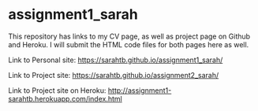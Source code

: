 # assignment1_sarah
This repository has links to my CV page, as well as project page on Github and Heroku. I will submit the HTML code files for both pages here as well.

Link to Personal site: https://sarahtb.github.io/assignment1_sarah/

Link to Project site: https://sarahtb.github.io/assignment2_sarah/

Link to Project site on Heroku: http://assignment1-sarahtb.herokuapp.com/index.html
